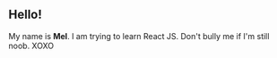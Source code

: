 ## Hello!
My name is **Mel**. I am trying to learn React JS. Don't bully me if I'm still noob. XOXO

